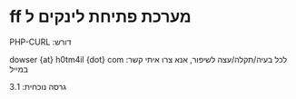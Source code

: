 ff מערכת פתיחת לינקים ל
=========

PHP-CURL :דורש


dowser {at} h0tm4il {dot} com :לכל בעיה/תקלה/עצה לשיפור, אנא צרו איתי קשר במייל 


3.1 :גרסה נוכחית
